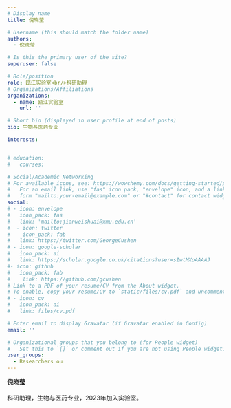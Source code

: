 ```yaml
---
# Display name
title: 倪晓莹

# Username (this should match the folder name)
authors:
  - 倪晓莹

# Is this the primary user of the site?
superuser: false

# Role/position
role: 瓯江实验室<br/>科研助理
# Organizations/Affiliations
organizations:
  - name: 瓯江实验室
    url: ''

# Short bio (displayed in user profile at end of posts)
bio: 生物与医药专业

interests:


# education:
#   courses:

# Social/Academic Networking
# For available icons, see: https://wowchemy.com/docs/getting-started/page-builder/#icons
#   For an email link, use "fas" icon pack, "envelope" icon, and a link in the
#   form "mailto:your-email@example.com" or "#contact" for contact widget.
social:
# - icon: envelope
#   icon_pack: fas
#   link: 'mailto:jianweishuai@xmu.edu.cn'
#  - icon: twitter
#    icon_pack: fab
#   link: https://twitter.com/GeorgeCushen
# - icon: google-scholar
#   icon_pack: ai
#   link: https://scholar.google.co.uk/citations?user=sIwtMXoAAAAJ
#- icon: github
#   icon_pack: fab
#    link: https://github.com/gcushen
# Link to a PDF of your resume/CV from the About widget.
# To enable, copy your resume/CV to `static/files/cv.pdf` and uncomment the lines below.
# - icon: cv
#   icon_pack: ai
#   link: files/cv.pdf

# Enter email to display Gravatar (if Gravatar enabled in Config)
email: ''

# Organizational groups that you belong to (for People widget)
#   Set this to `[]` or comment out if you are not using People widget.
user_groups:
  - Researchers ou
---
```


**倪晓莹** <br/><br/>
科研助理，生物与医药专业，2023年加入实验室。
